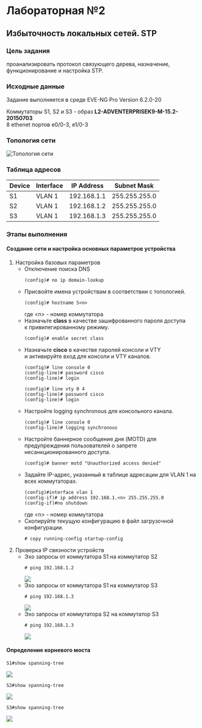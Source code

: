 # Лабораторная №2
## Избыточность локальных сетей. STP 


### Цель задания
проанализировать протокол связующего дерева, назначение, функционирование и настройка STP.

### Исходные данные
Задание выполняется в среде EVE-NG Pro Version 6.2.0-20

Коммутаторы S1, S2 и S3 - образ **L2-ADVENTERPRISEK9-M-15.2-20150703** </br>8 ethenet портов e0/0-3, e1/0-3
### Топология сети
![Топология сети](img/lab_02.png)

### Таблица адресов
|Device|Interface|IP Address  |Subnet Mask  |
|------|---------|------------|-------------|
|S1    |VLAN 1   |192.168.1.1 |255.255.255.0|
|S2    |VLAN 1   |192.168.1.2 |255.255.255.0|
|S3    |VLAN 1   |192.168.1.3 |255.255.255.0|

### Этапы выполнения

#### Создание сети и настройка основных параметров устройства
1. Настройка базовых параметров
    + Отключение поиска DNS
        ```
        (config)# no ip domain-lookup
        ```
    + Присвойте имена устройствам в соответствии с топологией.
        ```
        (config)# hostname S<n>
        ```
        где \<n> - номер коммутатора 
    + Назначьте **class** в качестве зашифрованного пароля доступа к привилегированному режиму.
        ```
        (config)# enable secret class
        ```
    + Назначьте **cisco** в качестве паролей консоли и VTY и активируйте вход для консоли и VTY каналов.
        ```
        (config)# line console 0
        (config-line)# password cisco
        (config-line)# login
        ```
        ```
        (config)# line vty 0 4
        (config-line)# password cisco
        (config-line)# login
        ```
    + Настройте logging synchronous для консольного канала.
        ```
        (config)# line console 0
        (config-line)# logging synchronous
        ```     
    + Настройте баннерное сообщение дня (MOTD) для предупреждения пользователей о запрете несанкционированного доступа.
        ```
        (config)# banner motd "Unauthorized access denied"
        ```
    + Задайте IP-адрес, указанный в таблице адресации для VLAN 1 на всех коммутаторах.
        ```
        (config)#interface vlan 1
        (config-if)# ip address 192.168.1.<n> 255.255.255.0
        (config-if)#no shutdown
        ```
        где \<n> - номер коммутатора
    + Скопируйте текущую конфигурацию в файл загрузочной конфигурации.
        ```
        # copy running-config startup-config
        ```
2. Проверка IP связности устройств 
    + Эхо запросы от коммутатора S1 на коммутатор S2
        ```
        # ping 192.168.1.2
        ```
        ![](img/ping_S1toS2.png)
    + Эхо запросы от коммутатора S1 на коммутатор S3
        ```
        # ping 192.168.1.3
        ```
        ![](img/ping_S1toS3.png)
    + Эхо запросы от коммутатора S2 на коммутатор S3
        ```
        # ping 192.168.1.3
        ```
        ![](img/ping_S2toS3.png)

#### Определение корневого моста

```
S1#show spanning-tree
```
![](img/stp_S1.png)


```
S2#show spanning-tree
```
![](img/stp_S2.png)

```
S3#show spanning-tree
```
![](img/stp_S3.png)


